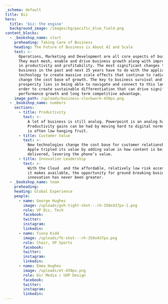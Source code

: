 ```yaml
---
_schema: default
title: Biz
hero:
  title: 'biz: the engine'
  background_image: /images/bg/pacific_blue_field.png
content_blocks:
  - _bookshop_name: start
    preheading: Taking Care of Business
    heading: The Future of Business is About AI and Scale
    text: >-
      Operations, Marketing and Development are all core aspects of business. 
      They must mesh, enable and drive business growth along with improvements
      in productivity and profitability. The most significant changes to
      business in the past and next 25 years have to do with the application of
      technology to create massive scale effects that continue to radically
      change the cost base of growth. The key to business survival and
      prosperity lies in being able to navigate and connect to this landscape in
      order to create sustainable differentiation that can drive significant
      performance growth and long term competitive advantage.
    image_path: /uploads/business-clockwork-450px.png
  - _bookshop_name: numbers
    sections:
      - title: Productivity
        text: >-
          A lot of business is still analog. Powerpoint is an analog hangover.
          Productivity gains can be had by moving hard to digital norms.  This
          is often low hanging fruit.
      - title: Customer Value
        text: >-
          New technologies change the cost base for customer relationships.
          Apple tripled its value by adding value in how content is being
          delivered, levering the phone’s value.
      - title: Innovation Leadership
        text: >-
          With the Cloud  and the affordable, relatively low risk access to AI
          it makes available, the opportunity for ground breaking business
          innovation has never been greater.
  - _bookshop_name: team
    preheading:
    heading: Global Experience
    people:
      - name: George Hughes
        image: /uploads/gvh-tight-shot---rh-350x437px-1.png
        role: VP Biz, Tech
        facebook:
        twitter:
        instagram:
        linkedin:
      - name: Fiona Kidd
        image: /uploads/fk-shot---rh-350x437px.png
        role: Chair, VP Sports
        facebook:
        twitter:
        instagram:
        linkedin:
      - name: Emma Hughes
        image: /uploads/et-450px.png
        role: Dir Media / UXP Design
        facebook:
        twitter:
        instagram:
        linkedin:
---
```



